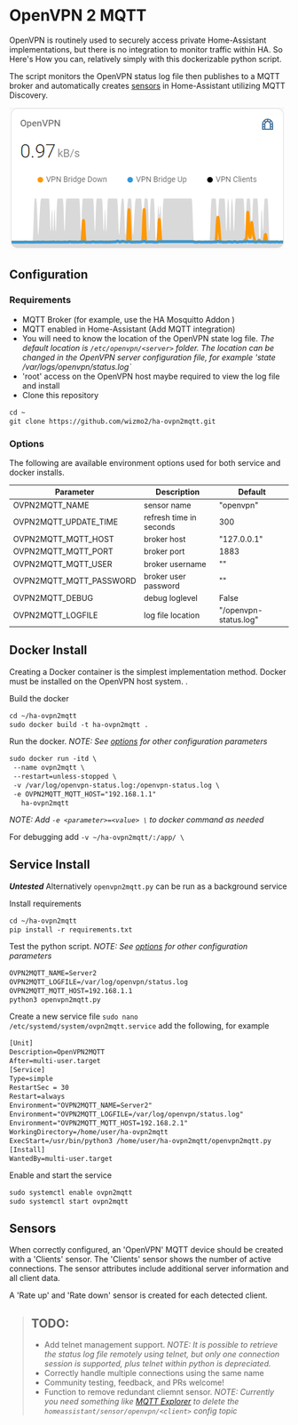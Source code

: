 # OpenVPN 2 MQTT

OpenVPN is routinely used to securely access private Home-Assistant implementations, but there is no integration to monitor traffic within HA.  So Here's How you can, relatively simply with this dockerizable python script.

The script monitors the OpenVPN status log file then publishes to a MQTT broker and automatically creates [sensors](#sensors) in Home-Assistant utilizing MQTT Discovery.

![min-chart](img/min-chart.png)

## Configuration

### Requirements
- MQTT Broker (for example, use the HA Mosquitto Addon )
- MQTT enabled in Home-Assistant (Add MQTT integration)
- You will need to know the location of the OpenVPN state log file. _The default location is `/etc/openvpn/<server>` folder. The location can be changed in the OpenVPN server configuration file, for example 'state /var/logs/openvpn/status.log`_
- 'root' access on the OpenVPN host maybe required to view the log file and install
- Clone this repository
```
cd ~
git clone https://github.com/wizmo2/ha-ovpn2mqtt.git
```

### Options
The following are available environment options used for both service and docker installs.  

|Parameter|Description|Default|
|-|-|-|
|OVPN2MQTT_NAME|sensor name|"openvpn"|
|OVPN2MQTT_UPDATE_TIME|refresh time in seconds|300|
|OVPN2MQTT_MQTT_HOST|broker host|"127.0.0.1"|
|OVPN2MQTT_MQTT_PORT|broker port|1883|
|OVPN2MQTT_MQTT_USER|broker username|""|
|OVPN2MQTT_MQTT_PASSWORD|broker user password|""|
|OVPN2MQTT_DEBUG|debug loglevel|False|
|OVPN2MQTT_LOGFILE|log file location|"/openvpn-status.log"|

## Docker Install
Creating a Docker container is the simplest implementation method.  Docker must be installed on the OpenVPN host system.  .

Build the docker
```
cd ~/ha-ovpn2mqtt
sudo docker build -t ha-ovpn2mqtt .
```

Run the docker.  _NOTE:  See [options](#options) for other configuration parameters_
```
sudo docker run -itd \
 --name ovpn2mqtt \
 --restart=unless-stopped \
 -v /var/log/openvpn-status.log:/openvpn-status.log \
 -e OVPN2MQTT_MQTT_HOST="192.168.1.1" 
   ha-ovpn2mqtt
 ```
 
_NOTE: Add `-e <parameter>=<value> \` to docker command as needed_

For debugging add `-v ~/ha-ovpn2mqtt/:/app/ \`
 
## Service Install
_**Untested**_ 
Alternatively `openvpn2mqtt.py` can be run as a background service

Install requirements
```
cd ~/ha-ovpn2mqtt
pip install -r requirements.txt
```

Test the python script. _NOTE:  See  [options](#options)  for other configuration parameters_
```
OVPN2MQTT_NAME=Server2
OVPN2MQTT_LOGFILE=/var/log/openvpn/status.log
OVPN2MQTT_MQTT_HOST=192.168.1.1
python3 openvpn2mqtt.py
```

Create a new service file `sudo nano /etc/systemd/system/ovpn2mqtt.service`
add the following, for example 
```
[Unit]
Description=OpenVPN2MQTT
After=multi-user.target
[Service]
Type=simple
RestartSec = 30
Restart=always
Environment="OVPN2MQTT_NAME=Server2"
Environment="OVPN2MQTT_LOGFILE=/var/log/openvpn/status.log"
Environment="OVPN2MQTT_MQTT_HOST=192.168.2.1"
WorkingDirectory=/home/user/ha-ovpn2mqtt
ExecStart=/usr/bin/python3 /home/user/ha-ovpn2mqtt/openvpn2mqtt.py
[Install]
WantedBy=multi-user.target
```

Enable and start the service
```
sudo systemctl enable ovpn2mqtt
sudo systemctl start ovpn2mqtt
```
## Sensors
When correctly configured, an 'OpenVPN' MQTT device should be created with a 'Clients' sensor.  The 'Clients' sensor shows the number of active connections.  The sensor attributes include additional server information and all client data.

A 'Rate up' and 'Rate down' sensor is created for each detected client. 


> ## TODO:
> - Add telnet management support. _NOTE:  It is possible to retrieve the status log file remotely using telnet, but only one connection session is supported, plus telnet within python is depreciated._
> - Correctly handle multiple connections using the same name
> - Community testing, feedback, and PRs welcome! 
> - Function to remove redundant cliemnt sensor.  _NOTE: Currently you need something like [MQTT Explorer](https://mqtt-explorer.com) to delete the `homeassistant/sensor/openvpn/<client>` config topic_ 
